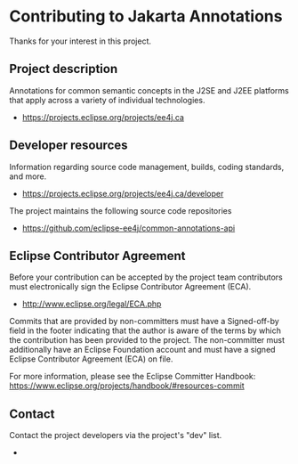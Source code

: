 # Contributing to Jakarta Annotations

Thanks for your interest in this project.

## Project description

Annotations for common semantic concepts in the J2SE and J2EE platforms that
apply across a variety of individual technologies.

 * https://projects.eclipse.org/projects/ee4j.ca

## Developer resources

Information regarding source code management, builds, coding standards, and
more.

 * https://projects.eclipse.org/projects/ee4j.ca/developer

The project maintains the following source code repositories

 * https://github.com/eclipse-ee4j/common-annotations-api

## Eclipse Contributor Agreement

Before your contribution can be accepted by the project team contributors must
electronically sign the Eclipse Contributor Agreement (ECA).

 * http://www.eclipse.org/legal/ECA.php

Commits that are provided by non-committers must have a Signed-off-by field in
the footer indicating that the author is aware of the terms by which the
contribution has been provided to the project. The non-committer must
additionally have an Eclipse Foundation account and must have a signed Eclipse
Contributor Agreement (ECA) on file.

For more information, please see the Eclipse Committer Handbook:
https://www.eclipse.org/projects/handbook/#resources-commit

## Contact

Contact the project developers via the project's "dev" list.

 *


